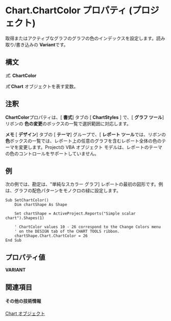 
# Chart.ChartColor プロパティ (プロジェクト)
取得またはアクティブなグラフのグラフの色のインデックスを設定します。読み取り/書き込みの **Variant**です。

## 構文

 _式_. **ChartColor**

 _式_ **Chart** オブジェクトを表す変数。


## 注釈

 **ChartColor**プロパティは、[ **書式**] タブの [  **ChartStyles** ] で、[ **グラフ ツール**] リボンの **色の変更**のボックスの一覧で選択範囲に対応します。


 **メモ**  [ **デザイン**] タブの [ **テーマ**] グループで、[ **レポート ツール**では、リボンの **色**ボックスの一覧では、レポート上の任意のグラフを含むレポート全体の色のテーマを変更します。Projectの VBA オブジェクト モデルは、レポートのテーマの色のコントロールをサポートしていません。


## 例

次の例では、勘定は、"単純なスカラー グラフ] レポートの最初の図形です。例は、グラフの配色パターンをモノクロの緑に設定します。


```
Sub SetChartColor()
    Dim chartShape As Shape
    
    Set chartShape = ActiveProject.Reports("Simple scalar chart").Shapes(1)
    
    ' ChartColor values 10 - 26 correspond to the Change Colors menu
    ' on the DESIGN tab of the CHART TOOLS ribbon.
    chartShape.Chart.ChartColor = 26
End Sub
```


## プロパティ値

 **VARIANT**


## 関連項目


#### その他の技術情報


[Chart オブジェクト](810d4ec1-69d2-c432-b9da-57042b783b85.md)